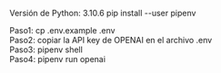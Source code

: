 Versión de Python: 3.10.6
pip install --user pipenv


Paso1: cp .env.example .env
<br/>
Paso2: copiar la API key de OPENAI en el archivo .env
<br/>
Paso3: pipenv shell
<br/>
Paso4: pipenv run openai